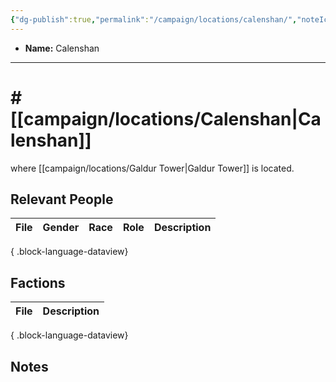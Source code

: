 ```yaml
---
{"dg-publish":true,"permalink":"/campaign/locations/calenshan/","noteIcon":"","created":"2025-10-26T19:51:48.681-07:00","updated":"2025-10-27T16:35:05.866-07:00"}
---
```



<p><span><ul>
<li dir="auto"><strong>Name:</strong> Calenshan</li>
</ul></span></p>

---

# # [[campaign/locations/Calenshan\|Calenshan]]
where [[campaign/locations/Galdur Tower\|Galdur Tower]] is located. 

## Relevant People
| File | Gender | Race | Role | Description |
| ---- | ------ | ---- | ---- | ----------- |

{ .block-language-dataview}

## Factions
| File | Description |
| ---- | ----------- |

{ .block-language-dataview}

## Notes
